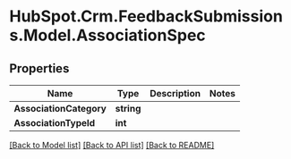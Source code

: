 # HubSpot.Crm.FeedbackSubmissions.Model.AssociationSpec

## Properties

Name | Type | Description | Notes
------------ | ------------- | ------------- | -------------
**AssociationCategory** | **string** |  | 
**AssociationTypeId** | **int** |  | 

[[Back to Model list]](../README.md#documentation-for-models) [[Back to API list]](../README.md#documentation-for-api-endpoints) [[Back to README]](../README.md)

